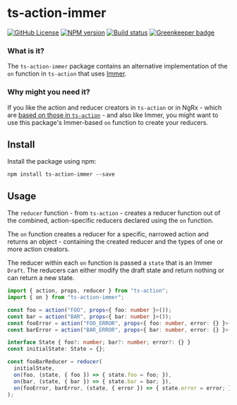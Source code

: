 # ts-action-immer

[![GitHub License](https://img.shields.io/badge/license-MIT-blue.svg)](https://github.com/cartant/ts-action/blob/master/LICENSE)
[![NPM version](https://img.shields.io/npm/v/ts-action-immer.svg)](https://www.npmjs.com/package/ts-action-immer)
[![Build status](https://img.shields.io/travis/cartant/ts-action.svg)](http://travis-ci.org/cartant/ts-action)
[![Greenkeeper badge](https://badges.greenkeeper.io/cartant/ts-action.svg)](https://greenkeeper.io/)

### What is it?

The `ts-action-immer` package contains an alternative implementation of the `on` function in `ts-action` that uses [Immer](https://github.com/immerjs/immer).

### Why might you need it?

If you like the action and reducer creators in `ts-action` or in NgRx - which are [based on those in `ts-action`](https://github.com/ngrx/platform/issues/1634#issuecomment-476289210) - and also like Immer, you might want to use this package's Immer-based `on` function to create your reducers.

## Install

Install the package using npm:

```
npm install ts-action-immer --save
```

## Usage

The `reducer` function - from `ts-action` - creates a reducer function out of the combined, action-specific reducers declared using the `on` function.

The `on` function creates a reducer for a specific, narrowed action and returns an object - containing the created reducer and the types of one or more action creators.

The reducer within each `on` function is passed a `state` that is an Immer `Draft`. The reducers can either modify the draft state and return nothing or can return a new state.

```ts
import { action, props, reducer } from "ts-action";
import { on } from "ts-action-immer";

const foo = action("FOO", props<{ foo: number }>());
const bar = action("BAR", props<{ bar: number }>());
const fooError = action("FOO_ERROR", props<{ foo: number, error: {} }>());
const barError = action("BAR_ERROR", props<{ bar: number, error: {} }>());

interface State { foo?: number; bar?: number; error?: {} }
const initialState: State = {};

const fooBarReducer = reducer(
  initialState,
  on(foo, (state, { foo }) => { state.foo = foo; }),
  on(bar, (state, { bar }) => { state.bar = bar; }),
  on(fooError, barError, (state, { error }) => { state.error = error; })
);
```